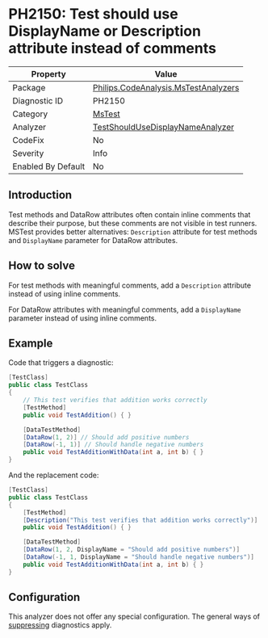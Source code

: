 # PH2150: Test should use DisplayName or Description attribute instead of comments

| Property | Value  |
|--|--|
| Package | [Philips.CodeAnalysis.MsTestAnalyzers](https://www.nuget.org/packages/Philips.CodeAnalysis.MsTestAnalyzers) |
| Diagnostic ID | PH2150 |
| Category  | [MsTest](../MsTest.md) |
| Analyzer | [TestShouldUseDisplayNameAnalyzer](https://github.com/philips-software/roslyn-analyzers/blob/main/Philips.CodeAnalysis.MsTestAnalyzers/TestShouldUseDisplayNameAnalyzer.cs)
| CodeFix  | No |
| Severity | Info |
| Enabled By Default | No |

## Introduction

Test methods and DataRow attributes often contain inline comments that describe their purpose, but these comments are not visible in test runners. MSTest provides better alternatives: `Description` attribute for test methods and `DisplayName` parameter for DataRow attributes.

## How to solve

For test methods with meaningful comments, add a `Description` attribute instead of using inline comments.

For DataRow attributes with meaningful comments, add a `DisplayName` parameter instead of using inline comments.

## Example

Code that triggers a diagnostic:
``` cs
[TestClass]
public class TestClass
{
    // This test verifies that addition works correctly
    [TestMethod]
    public void TestAddition() { }

    [DataTestMethod]
    [DataRow(1, 2)] // Should add positive numbers
    [DataRow(-1, 1)] // Should handle negative numbers
    public void TestAdditionWithData(int a, int b) { }
}
```

And the replacement code:
``` cs
[TestClass]
public class TestClass
{
    [TestMethod]
    [Description("This test verifies that addition works correctly")]
    public void TestAddition() { }

    [DataTestMethod]
    [DataRow(1, 2, DisplayName = "Should add positive numbers")]
    [DataRow(-1, 1, DisplayName = "Should handle negative numbers")]
    public void TestAdditionWithData(int a, int b) { }
}
```

## Configuration

This analyzer does not offer any special configuration. The general ways of [suppressing](https://learn.microsoft.com/en-us/dotnet/fundamentals/code-analysis/suppress-warnings) diagnostics apply.